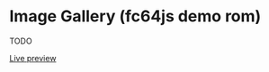 # Image Gallery (fc64js demo rom)

TODO

[Live preview](https://theinvader360.github.io/fc64js/rom/demo/image-gallery/)

